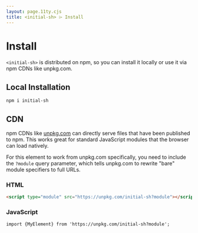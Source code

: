 ```yaml
---
layout: page.11ty.cjs
title: <initial-sh> ⌲ Install
---
```


# Install

`<initial-sh>` is distributed on npm, so you can install it locally or use it via npm CDNs like unpkg.com.

## Local Installation

```bash
npm i initial-sh
```

## CDN

npm CDNs like [unpkg.com]() can directly serve files that have been published to npm. This works great for standard JavaScript modules that the browser can load natively.

For this element to work from unpkg.com specifically, you need to include the `?module` query parameter, which tells unpkg.com to rewrite "bare" module specifiers to full URLs.

### HTML

```html
<script type="module" src="https://unpkg.com/initial-sh?module"></script>
```

### JavaScript

```html
import {MyElement} from 'https://unpkg.com/initial-sh?module';
```

